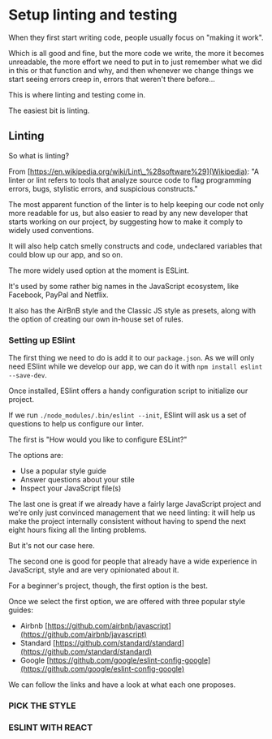 # Setup linting and testing

When they first start writing code, people usually focus on "making it work".

Which is all good and fine, but the more code we write, the more it becomes
unreadable, the more effort we need to put in to just remember what we did in
this or that function and why, and then whenever we change things we start
seeing errors creep in, errors that weren't there before...

This is where linting and testing come in.

The easiest bit is linting.

## Linting

So what is linting?

From [https://en.wikipedia.org/wiki/Lint\_%28software%29](Wikipedia): "A linter
or lint refers to tools that analyze source code to flag programming errors,
bugs, stylistic errors, and suspicious constructs."

The most apparent function of the linter is to help keeping our code not only
more readable for us, but also easier to read by any new developer that starts
working on our project, by suggesting how to make it comply to widely used
conventions.

It will also help catch smelly constructs and code, undeclared variables that
could blow up our app, and so on.

The more widely used option at the moment is ESLint.

It's used by some rather big names in the JavaScript ecosystem, like Facebook,
PayPal and Netflix.

It also has the AirBnB style and the Classic JS style as presets, along with the
option of creating our own in-house set of rules.

### Setting up ESlint

The first thing we need to do is add it to our `package.json`.
As we will only need ESlint while we develop our app, we can do it with `npm
install eslint --save-dev`.

Once installed, ESlint offers a handy configuration script to initialize our
project.

If we run `./node_modules/.bin/eslint --init`, ESlint will ask us a set of
questions to help us configure our linter.

The first is "How would you like to configure ESLint?"

The options are:

* Use a popular style guide
* Answer questions about your stile
* Inspect your JavaScript file(s)

The last one is great if we already have a fairly large JavaScript project and
we're only just convinced management that we need linting: it will help us make
the project internally consistent without having to spend the next eight hours
fixing all the linting problems.

But it's not our case here.

The second one is good for people that already have a wide experience in
JavaScript, style and are very opinionated about it.

For a beginner's project, though, the first option is the best.

Once we select the first option, we are offered with three popular style guides:

* Airbnb [https://github.com/airbnb/javascript](https://github.com/airbnb/javascript)
* Standard [https://github.com/standard/standard](https://github.com/standard/standard)
* Google [https://github.com/google/eslint-config-google](https://github.com/google/eslint-config-google)

We can follow the links and have a look at what each one proposes.

### PICK THE STYLE
### ESLINT WITH REACT

